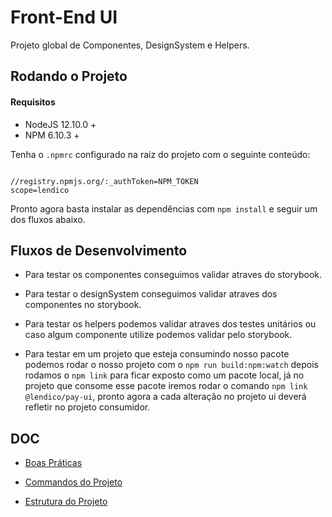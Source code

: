 # Front-End UI

Projeto global de Componentes, DesignSystem e Helpers.

## Rodando o Projeto

#### Requisitos

- NodeJS 12.10.0 +
- NPM 6.10.3 +

Tenha o `.npmrc` configurado na raiz do projeto com o seguinte conteúdo:

```

//registry.npmjs.org/:_authToken=NPM_TOKEN
scope=lendico

```

Pronto agora basta instalar as dependências com `npm install` e seguir um dos fluxos abaixo.


## Fluxos de Desenvolvimento

- Para testar os componentes conseguimos validar atraves do storybook.

- Para testar o designSystem conseguimos validar atraves dos componentes no storybook.

- Para testar os helpers podemos validar atraves dos testes unitários ou caso algum componente utilize podemos validar pelo storybook.

- Para testar em um projeto que esteja consumindo nosso pacote podemos rodar o nosso projeto com o `npm run build:npm:watch` depois rodamos o `npm link` para ficar exposto como um pacote local, já no projeto que consome esse pacote iremos rodar o comando `npm link @lendico/pay-ui`, pronto agora a cada alteração no projeto ui deverá refletir no projeto consumidor.


## DOC

- [Boas Práticas](./doc/BEST_PRACTICES.md)

- [Commandos do Projeto](./doc/COMMANDS.md)

- [Estrutura do Projeto](./doc/PROJECT_STRUCTURE.md)
